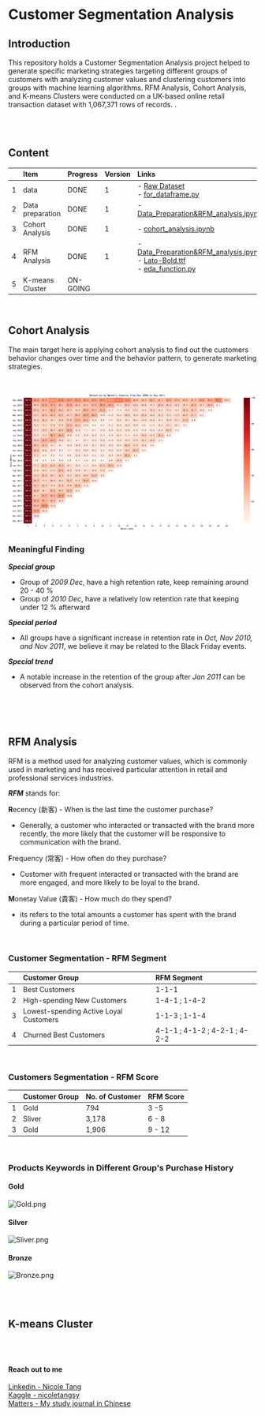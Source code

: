 # Customer Segmentation Analysis


## Introduction
This repository holds a Customer Segmentation Analysis project helped to generate specific marketing strategies targeting different groups of customers with analyzing customer values and clustering customers into groups with machine learning algorithms. RFM Analysis, Cohort Analysis, and K-means Clusters were conducted on a UK-based online retail transaction dataset with 1,067,371 rows of records.
.<br><br>




<br>

## Content
|       | Item                             | Progress | Version | Links    |
| :---  | :---                                 | :---     |:---     |   :---   |
|   1   | data                        |      DONE|    1    |- [Raw Dataset](https://github.com/coletangsy/Recommendation-System-with-NLP/blob/main/amazon_co-ecommerce_sample.zip) <br> - [for_dataframe.py](https://github.com/coletangsy/Recommendation-System-with-NLP/blob/main/for_dataframe.py) |
|   2   | Data preparation    |     DONE |   1     |- [Data_Preparation&RFM_analysis.ipynb](https://github.com/coletangsy/Customer-Segmentation-Analysis/blob/main/Data_Preparation%26RFM_analysis.ipynb)|
|   3   | Cohort Analysis | DONE |    1     | - [cohort_analysis.ipynb](https://github.com/coletangsy/Customer-Segmentation-Analysis/blob/main/cohort_analysis.ipynb)|
|   4   | RFM Analysis  | DONE     | 1       | - [Data_Preparation&RFM_analysis.ipynb](https://github.com/coletangsy/Customer-Segmentation-Analysis/blob/main/Data_Preparation%26RFM_analysis.ipynb)<br>- [Lato-Bold.ttf](https://github.com/coletangsy/Customer-Segmentation-Analysis/blob/main/Lato-Bold.ttf)<br>- [eda_function.py](https://github.com/coletangsy/Customer-Segmentation-Analysis/blob/main/eda_function.py)|
|   5   | K-means Cluster | ON-GOING |         | |

<br>

## Cohort Analysis
The main target here is applying cohort analysis to find out the customers behavior changes over time and the behavior pattern, to generate marketing strategies.

<br>

![Retention_Cohorts](https://github.com/coletangsy/Customer-Analysis-Online-Retails/raw/main/example/Retention_Cohorts.jpeg)<br>

### Meaningful Finding 
***Special group***
- Group of *2009 Dec*, have a high retention rate, keep remaining around 20 - 40 % 
- Group of *2010 Dec*, have a relatively low retention rate that keeping under 12 % afterward


***Special period***
- All groups have a significant increase in retention rate in *Oct, Nov 2010, and Nov 2011*, we believe it may be related to the Black Friday events.


***Special trend***
- A notable increase in the retention of the group after *Jan 2011* can be observed from the cohort analysis.

<br>
<br>
<br>

## RFM Analysis
RFM is a method used for analyzing customer values, which is commonly used in marketing and has received particular attention in retail and professional services industries.

***RFM*** stands for:

**R**ecency (新客) - When is the last time the customer purchase?<br>
- Generally, a customer who interacted or transacted with the brand more recently, the more likely that the customer will be responsive to communication with the brand.

**F**requency (常客) - How often do they purchase?<br>
- Customer with frequent interacted or transacted with the brand are more engaged, and more likely to be loyal to the brand.

**M**onetay Value (貴客) - How much do they spend?<br>
- its refers to the total amounts a customer has spent with the brand during a particular period of time.

<br>

### Customer Segmentation - RFM Segment

|       | Customer Group                         | RFM Segment        | 
| :---  |:---                                    | :---               | 
|   1   | Best Customers                         | 1-1-1              |
|   2   | High-spending New Customers            | 1-4-1 ; 1-4-2      | 
|   3   | Lowest-spending Active Loyal Customers | 1-1-3 ; 1-1-4      | 
|   4   | Churned Best Customers                 | 4-1-1 ; 4-1-2 ; 4-2-1 ; 4-2-2      | 

<br>

### Customers Segmentation - RFM Score

|       | Customer Group   | No. of Customer | RFM Score | 
| :---  |:---              | :---            |  :---     | 
|   1   | Gold             |         794     | 3 -5      |  
|   2   | Sliver           |         3,178   | 6 - 8     |
|   3   | Gold             |         1,906   | 9 - 12    |

<br>

### Products Keywords in Different Group's Purchase History
#### Gold
![Gold.png](https://github.com/coletangsy/Customer-Segmentation-Analysis/blob/main/example/Gold.png)<br>

#### Silver
![Sliver.png](https://github.com/coletangsy/Customer-Segmentation-Analysis/blob/main/example/Sliver.png)<br>

#### Bronze
![Bronze.png](https://github.com/coletangsy/Customer-Segmentation-Analysis/blob/main/example/Bronze.png)<br>

<br>

<br>

## K-means Cluster


<br>

<br>

#### Reach out to me
[Linkedin - Nicole Tang](https://www.linkedin.com/in/nicoletangsy/)<br>   [Kaggle - nicoletangsy](https://www.kaggle.com/nicoletangsy)<br>    [Matters - My study journal in Chinese](https://matters.news/@coletangsy)
